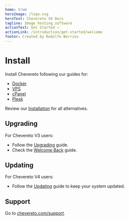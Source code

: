 ```yaml
---
home: true
heroImage: /logo.svg
heroText: Chevereto V4 Docs
tagline: Image hosting software
actionText: Get Started →
actionLink: /introduction/get-started/welcome
footer: Created by Rodolfo Berrios
---
```


# Install

Install Chevereto following our guides for:

* [Docker](./guides/docker/README.md)
* [VPS](./guides/server/vps.md)
* [cPanel](./guides/cpanel/README.md)
* [Plesk](./guides/plesk/README.md)

Review our [Installation](application/installing/installation.md) for all alternatives.

## Upgrading

For Chevereto V3 users:

* Follow the [Upgrading](application/installing/upgrading.md) guide.
* Check the [Welcome Back](introduction/changelog/welcome-back.md#chevereto-v4-vs-v3) guide.

## Updating

For Chevereto V4 users:

* Follow the [Updating](application/installing/updating.md) guide to keep your system updated.

## Support

Go to [chevereto.com/support](https://chevereto.com/support).
